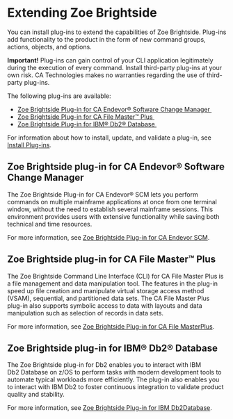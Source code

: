 # Extending Zoe Brightside

You can install plug-ins to extend the capabilities of Zoe Brightside.
Plug-ins add functionality to the product in the form of new command
groups, actions, objects, and options. 

**Important!** Plug-ins can gain control of your CLI application
legitimately during the execution of every command. Install third-party
plug-ins at your own risk. CA Technologies makes no warranties regarding
the use of third-party plug-ins.

The following plug-ins are available:

  - [Zoe Brightside Plug-in for CA Endevor® Software Change Manager ](#zoe-brightside-plug-in-for-ca-endevor-software-change-manager)
  - [Zoe Brightside Plug-in for CA File Master™ Plus ](#zoe-brightside-plug-in-for-ca-file-master-plus)
  - [Zoe Brightside Plug-in for IBM® Db2® Database ](#zoe-brightside-plug-in-for-ibm-db2-database)

For information about how to install, update, and validate a plug-in,
see [Install Plug-ins](cli-installplugins.md).

## Zoe Brightside plug-in for CA Endevor® Software Change Manager 

The Zoe Brightside Plug-in for CA Endevor® SCM lets you perform commands
on multiple mainframe applications at once from one terminal window,
without the need to establish several mainframe sessions. This
environment provides users with extensive functionality while saving
both technical and time resources. 

For more information, see [Zoe Brightside Plug-in for CA Endevor SCM](cli-endevorplugin.md).

## Zoe Brightside plug-in for CA File Master™ Plus 

The Zoe Brightside Command Line Interface (CLI) for CA File Master Plus
is a file management and data manipulation tool. The features in the
plug-in speed up file creation and manipulate virtual storage access
method (VSAM), sequential, and partitioned data sets. The CA File Master
Plus plug-in also supports symbolic access to data with layouts and data
manipulation such as selection of records in data sets.

For more information, see [Zoe Brightside Plug-in for CA File MasterPlus](cli-fmpplugin.md).

## Zoe Brightside plug-in for IBM® Db2® Database 

The Zoe Brightside plug-in for Db2 enables you to interact with IBM Db2 Database on z/OS to perform tasks with modern development tools to automate typical workloads more efficiently. The plug-in also enables you to interact with IBM Db2 to foster continuous integration to validate product quality and stability.

For more information, see [Zoe Brightside Plug-in for IBM Db2Database](cli-db2plugin.md).